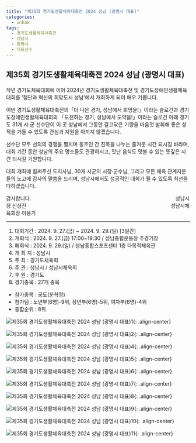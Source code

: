 ```yaml
---
title: "제35회 경기도생활체육대축전 2024 성남 (광명시 대표)"
categories:
  - unhak
tags:
  - 경기도생활체육대축전
  - 성남시
  - 광명시
  - 대표선수
---
```


## 제35회 경기도생활체육대축전 2024 성남 (광명시 대표)

작년 경기도체육대회에 이어 2024년 경기도생활체육대축전 및 경기도장애인생활체육대회를 ‘첨단과 혁신의 희망도시 성남’에서 개최하게 되어 매우 기쁩니다.  

이번 경기도생활체육대축전의「더 나은 경기, 성남에서 희망을!」이라는 슬로건과 경기도장애인생활체육대회의 「도전하는 경기, 성남에서 도약을!」이라는 슬로건 아래 경기도 31개 시·군 선수단이 이 곳 성남에서 그동안 갈고닦은 기량을 마음껏 발휘해 좋은 성적을 거둘 수 있도록 관심과 지원을 아끼지 않겠습니다.

선수단 모두 선의의 경쟁을 펼치며 동호인 간 친목을 나누는 즐거운 시간 되시길 바라며, 대회 기간 동안 성남의 주요 명소들도 관광하시고, 맛난 음식도 맛볼 수 있는 뜻깊은 시간 되시길 기원합니다.

대회 개최에 힘써주신 도지사님, 30개 시군의 시장·군수님, 그리고 모든 체육 관계자분들의 노고에 감사의 말씀을 드리며, 성남시에서도 성공적인 대회가 될 수 있도록 최선을 다하겠습니다.

감사합니다.
　　　　　　　　　　　　　　　　　　　　　　　　　　　　성남시장 신상진
　　　　　　　　　　　　　　　　　　　　　　　　　　　　성남시체육회장 이용기
*****
1. 대회기간 : 2024. 9. 27.(금) ~ 2024. 9. 29.(일) [3일간]
2. 개회식 : 2024. 9. 27.(금) 17:00~19:30 / 성남종합운동장 주경기장
3. 폐회식 : 2024. 9. 29.(일) / 성남종합스포츠센터 1층 다목적체육관
4. 개 최 지 : 성남시       
5. 주 최 : 경기도체육회       
6. 주 관 : 성남시 / 성남시체육회       
7. 후 원 : 경기도
8. 경기종목 : 27개 종목

- 참가종목 : 궁도(운학정) 
- 참가팀 : 노년부(6명)-9위, 장년부(6명)-5위, 여자부(6명)-4위
- 종합순위 : 8위

![제35회 경기도생활체육대축전 2024 성남 (광명시 대표)1](/assets/images/unhak/ggsports_202409_01.png "제35회 경기도생활체육대축전 2024 성남 (광명시 대표)1"){: .align-center}

![제35회 경기도생활체육대축전 2024 성남 (광명시 대표)2](/assets/images/unhak/ggsports_202409_02.png "제35회 경기도생활체육대축전 2024 성남 (광명시 대표)2"){: .align-center}

![제35회 경기도생활체육대축전 2024 성남 (광명시 대표)4](/assets/images/unhak/ggsports_202409_03.png "제35회 경기도생활체육대축전 2024 성남 (광명시 대표)4"){: .align-center}

![제35회 경기도생활체육대축전 2024 성남 (광명시 대표)5](/assets/images/unhak/ggsports_202409_04.png "제35회 경기도생활체육대축전 2024 성남 (광명시 대표)5"){: .align-center}

![제35회 경기도생활체육대축전 2024 성남 (광명시 대표)6](/assets/images/unhak/ggsports_202409_05.png "제35회 경기도생활체육대축전 2024 성남 (광명시 대표)6"){: .align-center}

![제35회 경기도생활체육대축전 2024 성남 (광명시 대표)7](/assets/images/unhak/ggsports_202409_06.png "제35회 경기도생활체육대축전 2024 성남 (광명시 대표)7"){: .align-center}

![제35회 경기도생활체육대축전 2024 성남 (광명시 대표)8](/assets/images/unhak/ggsports_202409_07.png "제35회 경기도생활체육대축전 2024 성남 (광명시 대표)8"){: .align-center}

![제35회 경기도생활체육대축전 2024 성남 (광명시 대표)9](/assets/images/unhak/ggsports_202409_08.png "제35회 경기도생활체육대축전 2024 성남 (광명시 대표)9"){: .align-center}

![제35회 경기도생활체육대축전 2024 성남 (광명시 대표)10](/assets/images/unhak/ggsports_202409_09.png "제35회 경기도생활체육대축전 2024 성남 (광명시 대표)10"){: .align-center}

![제35회 경기도생활체육대축전 2024 성남 (광명시 대표)11](/assets/images/unhak/ggsports_202409_10.png "제35회 경기도생활체육대축전 2024 성남 (광명시 대표)11"){: .align-center}



